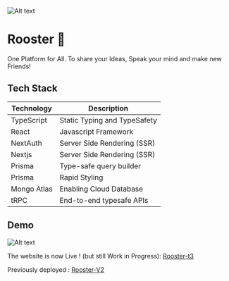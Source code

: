 
![Alt text](https://ibb.co/jf0JHMh)

# Rooster :chicken:

One Platform for All. To share your Ideas, Speak your mind and make new Friends!

## Tech Stack

|Technology|Description   | 
|---|---|
| TypeScript  | Static Typing and TypeSafety  |
| React  |  Javascript Framework | 
| NextAuth  | Server Side Rendering (SSR)  |  
|  Nextjs |  Server Side Rendering (SSR) |  
|  Prisma | Type-safe query builder  |  
| Prisma  |  Rapid Styling |  
| Mongo Atlas  |  Enabling Cloud Database |  
| tRPC  |   End-to-end typesafe APIs|  




## Demo

![Alt text](https://ibb.co/jf0JHMh)

The website is now Live ! (but still Work in Progress): [Rooster-t3](https://rooster-wheat.vercel.app/)

Previously deployed : [Rooster-V2](https://rooster-react.netlify.app/)


